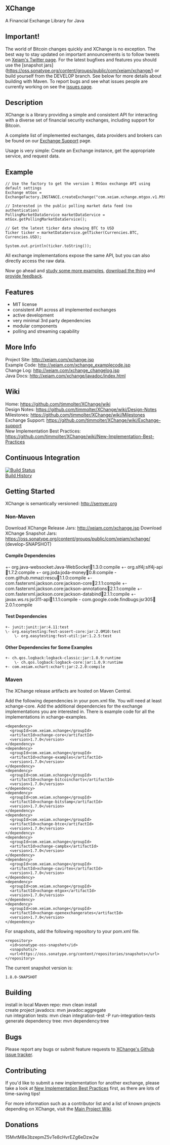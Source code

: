 ## XChange
A Financial Exchange Library for Java

## Important!
The world of Bitcoin changes quickly and XChange is no exception. The best way to stay updated on important announcements is to follow tweets on [Xeiam's Twitter page](https://twitter.com/Xeiam). For the latest bugfixes and features you should use the [snapshot jars] (https://oss.sonatype.org/content/groups/public/com/xeiam/xchange/) or build yourself from the DEVELOP branch. See below for more details about building with Maven. To report bugs and see what issues people are currently working on see the [issues page](https://github.com/timmolter/XChange/issues).

## Description
XChange is a library providing a simple and consistent API for interacting with a diverse set of financial security exchanges, including support for Bitcoin. 

A complete list of implemented exchanges, data providers and brokers can be found on our [Exchange Support](https://github.com/timmolter/XChange/wiki/Exchange-Support) page. 

Usage is very simple: Create an Exchange instance, get the appropriate service, and request data.

## Example

    // Use the factory to get the version 1 MtGox exchange API using default settings
    Exchange mtGox = ExchangeFactory.INSTANCE.createExchange("com.xeiam.xchange.mtgox.v1.MtGoxExchange");

    // Interested in the public polling market data feed (no authentication)
    PollingMarketDataService marketDataService = mtGox.getPollingMarketDataService();

    // Get the latest ticker data showing BTC to USD
    Ticker ticker = marketDataService.getTicker(Currencies.BTC, Currencies.USD);
    
    System.out.println(ticker.toString());
    
All exchange implementations expose the same API, but you can also directly access the raw data.

Now go ahead and [study some more examples](http://xeiam.com/xchange_examplecode.jsp), [download the thing](http://xeiam.com/xchange_changelog.jsp) and [provide feedback](https://github.com/timmolter/XChange/issues).

## Features
* MIT license
* consistent API across all implemented exchanges
* active development
* very minimal 3rd party dependencies
* modular components
* polling and streaming capability
    
## More Info
Project Site: http://xeiam.com/xchange.jsp  
Example Code: http://xeiam.com/xchange_examplecode.jsp  
Change Log: http://xeiam.com/xchange_changelog.jsp  
Java Docs: http://xeiam.com/xchange/javadoc/index.html  

## Wiki
Home: https://github.com/timmolter/XChange/wiki  
Design Notes: https://github.com/timmolter/XChange/wiki/Design-Notes  
Milestones: https://github.com/timmolter/XChange/wiki/Milestones  
Exchange Support: https://github.com/timmolter/XChange/wiki/Exchange-support  
New Implementation Best Practices: https://github.com/timmolter/XChange/wiki/New-Implementation-Best-Practices

## Continuous Integration
[![Build Status](https://travis-ci.org/timmolter/XChange.png?branch=develop)](https://travis-ci.org/timmolter/XChange.png)  
[Build History](https://travis-ci.org/timmolter/XChange/builds)  

## Getting Started
XChange is semantically versioned: http://semver.org  

### Non-Maven
Download XChange Release Jars: http://xeiam.com/xchange.jsp
Download XChange Snapshot Jars: https://oss.sonatype.org/content/groups/public/com/xeiam/xchange/ (develop-SNAPSHOT)

#### Compile Dependencies
+- org.java-websocket:Java-WebSocket:jar:1.3.0:compile
    +- org.slf4j:slf4j-api:jar:1.7.2:compile
    +- org.joda:joda-money:jar:0.8:compile
    \- com.github.mmazi:rescu:jar:1.1.0:compile
        +- com.fasterxml.jackson.core:jackson-core:jar:2.1.1:compile
        +- com.fasterxml.jackson.core:jackson-annotations:jar:2.1.1:compile
        +- com.fasterxml.jackson.core:jackson-databind:jar:2.1.1:compile
        +- javax.ws.rs:jsr311-api:jar:1.1.1:compile
        \- com.google.code.findbugs:jsr305:jar:2.0.1:compile

#### Test Dependencies
    +- junit:junit:jar:4.11:test
    \- org.easytesting:fest-assert-core:jar:2.0M10:test
        \- org.easytesting:fest-util:jar:1.2.5:test
   
#### Other Dependencies for Some Examples
    +- ch.qos.logback:logback-classic:jar:1.0.9:runtime
        \- ch.qos.logback:logback-core:jar:1.0.9:runtime
    +- com.xeiam.xchart:xchart:jar:2.2.0:compile

### Maven
The XChange release artifacts are hosted on Maven Central. 
  
Add the following dependencies in your pom.xml file. You will need at least xchange-core. Add the additional dependencies for the exchange implementations you are interested in. There is example code for all the implementations in xchange-examples.

    <dependency>
      <groupId>com.xeiam.xchange</groupId>
      <artifactId>xchange-core</artifactId>
      <version>1.7.0</version>
    </dependency>
    <dependency>
      <groupId>com.xeiam.xchange</groupId>
      <artifactId>xchange-examples</artifactId>
      <version>1.7.0</version>
    </dependency>
    <dependency>
      <groupId>com.xeiam.xchange</groupId>
      <artifactId>xchange-bitcoincharts</artifactId>
      <version>1.7.0</version>
    </dependency>
    <dependency>
      <groupId>com.xeiam.xchange</groupId>
      <artifactId>xchange-bitstamp</artifactId>
      <version>1.7.0</version>
    </dependency>  
    <dependency>
      <groupId>com.xeiam.xchange</groupId>
      <artifactId>xchange-btce</artifactId>
      <version>1.7.0</version>
    </dependency>
    <dependency>
      <groupId>com.xeiam.xchange</groupId>
      <artifactId>xchange-campbx</artifactId>
      <version>1.7.0</version>
    </dependency>
    <dependency>
      <groupId>com.xeiam.xchange</groupId>
      <artifactId>xchange-cavirtex</artifactId>
      <version>1.7.0</version>
    </dependency>
    <dependency>
      <groupId>com.xeiam.xchange</groupId>
      <artifactId>xchange-mtgox</artifactId>
      <version>1.7.0</version>
    </dependency>
    <dependency>
      <groupId>com.xeiam.xchange</groupId>
      <artifactId>xchange-openexchangerates</artifactId>
      <version>1.7.0</version>
    </dependency>
    
For snapshots, add the following repository to your pom.xml file.

    <repository>
      <id>sonatype-oss-snapshot</id>
      <snapshots/>
      <url>https://oss.sonatype.org/content/repositories/snapshots</url>
    </repository>
    
The current snapshot version is: 

    1.8.0-SNAPSHOT
    
## Building
install in local Maven repo: mvn clean install  
create project javadocs: mvn javadoc:aggregate  
run integration tests: mvn clean integration-test -P run-integration-tests  
generate dependency tree: mvn dependency:tree  

## Bugs
Please report any bugs or submit feature requests to [XChange's Github issue tracker](https://github.com/timmolter/XChange/issues).

## Contributing
If you'd like to submit a new implementation for another exchange, please take a look at [New Implementation Best Practices](https://github.com/timmolter/XChange/wiki/New-Implementation-Best-Practices) first, as there are lots of time-saving tips! 

For more information such as a contributor list and a list of known projects depending on XChange, visit the [Main Project Wiki](https://github.com/timmolter/XChange/wiki). 

## Donations
15MvtM8e3bzepmZ5vTe8cHvrEZg6eDzw2w

